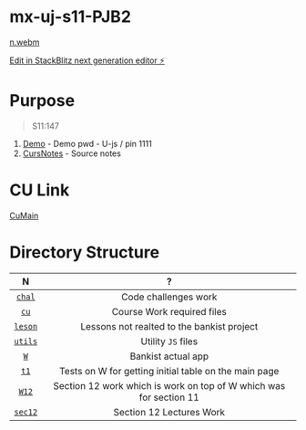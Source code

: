 # mx-uj-s11-PJB2

[n.webm](https://github.com/m0x0m0x/mx-uj-s11-PJB2/assets/123001669/46c04f62-ef60-41fc-8018-2e03382391e1)

[Edit in StackBlitz next generation editor ⚡️](https://stackblitz.com/~/github.com/m0x0m0x/mx-uj-s11-PJB2)

# Purpose

> S11:147

1. [Demo](https://banklist.netlify.app/) - Demo pwd - U-js / pin 1111
2. [CursNotes](https://github.com/m0x0m0x/m-ujs-v1/tree/main/cursa) - Source notes

# CU Link

[CuMain](https://github.com/jonasschmedtmann/complete-javascript-course)

# Directory Structure

|          N          |                                 ?                                  |
| :-----------------: | :----------------------------------------------------------------: |
|  [`chal`](./chal/)  |                        Code challenges work                        |
|    [`cu`](./cu/)    |                     Course Work required files                     |
| [`leson`](./leson/) |             Lessons not realted to the bankist project             |
| [`utils`](./UTILS/) |                         Utility `JS` files                         |
|     [`W`](./W)      |                         Bankist actual app                         |
|    [`t1`](./t1/)    |       Tests on W for getting initial table on the main page        |
|   [`W12`](./W12/)   | Section 12 work which is work on top of W which was for section 11 |
| [`sec12`](./sec12/) |                      Section 12 Lectures Work                      |
